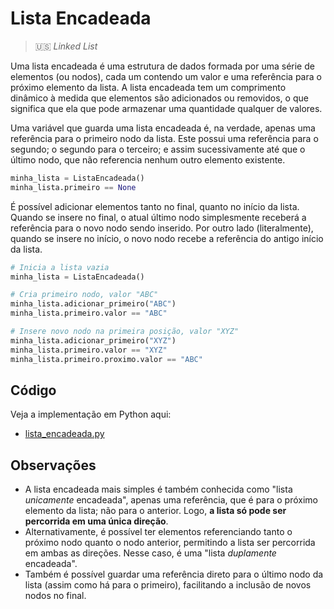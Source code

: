 # Lista Encadeada

> 🇺🇸 _Linked List_

Uma lista encadeada é uma estrutura de dados formada por uma série de elementos 
(ou nodos), cada um contendo um valor e uma referência para o próximo elemento da 
lista. A lista encadeada tem um comprimento dinâmico à medida que elementos são 
adicionados ou removidos, o que significa que ela que pode armazenar uma quantidade 
qualquer de valores. 

Uma variável que guarda uma lista encadeada é, na verdade, apenas uma referência para 
o primeiro nodo da lista. Este possui uma referência para o segundo; o segundo para o terceiro; e assim sucessivamente até que o último nodo, que não referencia nenhum outro elemento existente.

```python
minha_lista = ListaEncadeada()
minha_lista.primeiro == None
```

É possível adicionar elementos tanto no final, quanto no início da lista.
Quando se insere no final, o atual último nodo simplesmente receberá a referência para o novo nodo sendo inserido. Por outro lado (literalmente), quando se insere no início, o novo nodo recebe a referência do antigo início da lista.


```python
# Inicia a lista vazia
minha_lista = ListaEncadeada()

# Cria primeiro nodo, valor "ABC"
minha_lista.adicionar_primeiro("ABC")
minha_lista.primeiro.valor == "ABC"

# Insere novo nodo na primeira posição, valor "XYZ"
minha_lista.adicionar_primeiro("XYZ")
minha_lista.primeiro.valor == "XYZ"
minha_lista.primeiro.proximo.valor == "ABC"
```

## Código

Veja a implementação em Python aqui:

* [lista_encadeada.py](lista_encadeada.py)

## Observações

* A lista encadeada mais simples é também conhecida como "lista _unicamente_ encadeada", apenas uma referência, que é para o próximo elemento da lista; não para o anterior. Logo, **a lista só pode ser percorrida em uma única direção**.
* Alternativamente, é possível ter elementos referenciando tanto o próximo nodo quanto o nodo anterior, permitindo a lista ser percorrida em ambas as direções. Nesse caso, é uma "lista _duplamente_ encadeada".
* Também é possível guardar uma referência direto para o último nodo da lista (assim como há para o primeiro), facilitando a inclusão de novos nodos no final.
